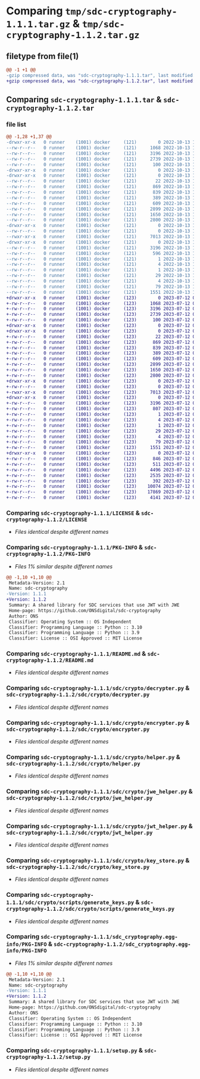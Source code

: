 # Comparing `tmp/sdc-cryptography-1.1.1.tar.gz` & `tmp/sdc-cryptography-1.1.2.tar.gz`

## filetype from file(1)

```diff
@@ -1 +1 @@
-gzip compressed data, was "sdc-cryptography-1.1.1.tar", last modified: Thu Oct 13 14:27:54 2022, max compression
+gzip compressed data, was "sdc-cryptography-1.1.2.tar", last modified: Wed Jul 12 07:52:29 2023, max compression
```

## Comparing `sdc-cryptography-1.1.1.tar` & `sdc-cryptography-1.1.2.tar`

### file list

```diff
@@ -1,28 +1,37 @@
-drwxr-xr-x   0 runner    (1001) docker     (121)        0 2022-10-13 14:27:54.730987 sdc-cryptography-1.1.1/
--rw-r--r--   0 runner    (1001) docker     (121)     1068 2022-10-13 14:27:42.000000 sdc-cryptography-1.1.1/LICENSE
--rw-r--r--   0 runner    (1001) docker     (121)     3196 2022-10-13 14:27:54.730987 sdc-cryptography-1.1.1/PKG-INFO
--rw-r--r--   0 runner    (1001) docker     (121)     2739 2022-10-13 14:27:42.000000 sdc-cryptography-1.1.1/README.md
--rw-r--r--   0 runner    (1001) docker     (121)      100 2022-10-13 14:27:42.000000 sdc-cryptography-1.1.1/pyproject.toml
-drwxr-xr-x   0 runner    (1001) docker     (121)        0 2022-10-13 14:27:54.730987 sdc-cryptography-1.1.1/sdc/
-drwxr-xr-x   0 runner    (1001) docker     (121)        0 2022-10-13 14:27:54.730987 sdc-cryptography-1.1.1/sdc/crypto/
--rw-r--r--   0 runner    (1001) docker     (121)       22 2022-10-13 14:27:42.000000 sdc-cryptography-1.1.1/sdc/crypto/__init__.py
--rw-r--r--   0 runner    (1001) docker     (121)      869 2022-10-13 14:27:42.000000 sdc-cryptography-1.1.1/sdc/crypto/decrypter.py
--rw-r--r--   0 runner    (1001) docker     (121)      839 2022-10-13 14:27:42.000000 sdc-cryptography-1.1.1/sdc/crypto/encrypter.py
--rw-r--r--   0 runner    (1001) docker     (121)      389 2022-10-13 14:27:42.000000 sdc-cryptography-1.1.1/sdc/crypto/exceptions.py
--rw-r--r--   0 runner    (1001) docker     (121)      609 2022-10-13 14:27:42.000000 sdc-cryptography-1.1.1/sdc/crypto/helper.py
--rw-r--r--   0 runner    (1001) docker     (121)     2899 2022-10-13 14:27:42.000000 sdc-cryptography-1.1.1/sdc/crypto/jwe_helper.py
--rw-r--r--   0 runner    (1001) docker     (121)     1650 2022-10-13 14:27:42.000000 sdc-cryptography-1.1.1/sdc/crypto/jwt_helper.py
--rw-r--r--   0 runner    (1001) docker     (121)     2800 2022-10-13 14:27:42.000000 sdc-cryptography-1.1.1/sdc/crypto/key_store.py
-drwxr-xr-x   0 runner    (1001) docker     (121)        0 2022-10-13 14:27:54.730987 sdc-cryptography-1.1.1/sdc/crypto/scripts/
--rw-r--r--   0 runner    (1001) docker     (121)        0 2022-10-13 14:27:42.000000 sdc-cryptography-1.1.1/sdc/crypto/scripts/__init__.py
--rwxr-xr-x   0 runner    (1001) docker     (121)     7013 2022-10-13 14:27:42.000000 sdc-cryptography-1.1.1/sdc/crypto/scripts/generate_keys.py
-drwxr-xr-x   0 runner    (1001) docker     (121)        0 2022-10-13 14:27:54.730987 sdc-cryptography-1.1.1/sdc_cryptography.egg-info/
--rw-r--r--   0 runner    (1001) docker     (121)     3196 2022-10-13 14:27:54.000000 sdc-cryptography-1.1.1/sdc_cryptography.egg-info/PKG-INFO
--rw-r--r--   0 runner    (1001) docker     (121)      596 2022-10-13 14:27:54.000000 sdc-cryptography-1.1.1/sdc_cryptography.egg-info/SOURCES.txt
--rw-r--r--   0 runner    (1001) docker     (121)        1 2022-10-13 14:27:54.000000 sdc-cryptography-1.1.1/sdc_cryptography.egg-info/dependency_links.txt
--rw-r--r--   0 runner    (1001) docker     (121)        4 2022-10-13 14:27:54.000000 sdc-cryptography-1.1.1/sdc_cryptography.egg-info/namespace_packages.txt
--rw-r--r--   0 runner    (1001) docker     (121)        1 2022-10-13 14:27:54.000000 sdc-cryptography-1.1.1/sdc_cryptography.egg-info/not-zip-safe
--rw-r--r--   0 runner    (1001) docker     (121)       29 2022-10-13 14:27:54.000000 sdc-cryptography-1.1.1/sdc_cryptography.egg-info/requires.txt
--rw-r--r--   0 runner    (1001) docker     (121)        4 2022-10-13 14:27:54.000000 sdc-cryptography-1.1.1/sdc_cryptography.egg-info/top_level.txt
--rw-r--r--   0 runner    (1001) docker     (121)       79 2022-10-13 14:27:54.730987 sdc-cryptography-1.1.1/setup.cfg
--rw-r--r--   0 runner    (1001) docker     (121)     1551 2022-10-13 14:27:42.000000 sdc-cryptography-1.1.1/setup.py
+drwxr-xr-x   0 runner    (1001) docker     (123)        0 2023-07-12 07:52:29.483512 sdc-cryptography-1.1.2/
+-rw-r--r--   0 runner    (1001) docker     (123)     1068 2023-07-12 07:52:20.000000 sdc-cryptography-1.1.2/LICENSE
+-rw-r--r--   0 runner    (1001) docker     (123)     3196 2023-07-12 07:52:29.483512 sdc-cryptography-1.1.2/PKG-INFO
+-rw-r--r--   0 runner    (1001) docker     (123)     2739 2023-07-12 07:52:20.000000 sdc-cryptography-1.1.2/README.md
+-rw-r--r--   0 runner    (1001) docker     (123)      100 2023-07-12 07:52:20.000000 sdc-cryptography-1.1.2/pyproject.toml
+drwxr-xr-x   0 runner    (1001) docker     (123)        0 2023-07-12 07:52:29.479512 sdc-cryptography-1.1.2/sdc/
+drwxr-xr-x   0 runner    (1001) docker     (123)        0 2023-07-12 07:52:29.483512 sdc-cryptography-1.1.2/sdc/crypto/
+-rw-r--r--   0 runner    (1001) docker     (123)       22 2023-07-12 07:52:20.000000 sdc-cryptography-1.1.2/sdc/crypto/__init__.py
+-rw-r--r--   0 runner    (1001) docker     (123)      869 2023-07-12 07:52:20.000000 sdc-cryptography-1.1.2/sdc/crypto/decrypter.py
+-rw-r--r--   0 runner    (1001) docker     (123)      839 2023-07-12 07:52:20.000000 sdc-cryptography-1.1.2/sdc/crypto/encrypter.py
+-rw-r--r--   0 runner    (1001) docker     (123)      389 2023-07-12 07:52:20.000000 sdc-cryptography-1.1.2/sdc/crypto/exceptions.py
+-rw-r--r--   0 runner    (1001) docker     (123)      609 2023-07-12 07:52:20.000000 sdc-cryptography-1.1.2/sdc/crypto/helper.py
+-rw-r--r--   0 runner    (1001) docker     (123)     2899 2023-07-12 07:52:20.000000 sdc-cryptography-1.1.2/sdc/crypto/jwe_helper.py
+-rw-r--r--   0 runner    (1001) docker     (123)     1650 2023-07-12 07:52:20.000000 sdc-cryptography-1.1.2/sdc/crypto/jwt_helper.py
+-rw-r--r--   0 runner    (1001) docker     (123)     2800 2023-07-12 07:52:20.000000 sdc-cryptography-1.1.2/sdc/crypto/key_store.py
+drwxr-xr-x   0 runner    (1001) docker     (123)        0 2023-07-12 07:52:29.483512 sdc-cryptography-1.1.2/sdc/crypto/scripts/
+-rw-r--r--   0 runner    (1001) docker     (123)        0 2023-07-12 07:52:20.000000 sdc-cryptography-1.1.2/sdc/crypto/scripts/__init__.py
+-rwxr-xr-x   0 runner    (1001) docker     (123)     7013 2023-07-12 07:52:20.000000 sdc-cryptography-1.1.2/sdc/crypto/scripts/generate_keys.py
+drwxr-xr-x   0 runner    (1001) docker     (123)        0 2023-07-12 07:52:29.483512 sdc-cryptography-1.1.2/sdc_cryptography.egg-info/
+-rw-r--r--   0 runner    (1001) docker     (123)     3196 2023-07-12 07:52:29.000000 sdc-cryptography-1.1.2/sdc_cryptography.egg-info/PKG-INFO
+-rw-r--r--   0 runner    (1001) docker     (123)      807 2023-07-12 07:52:29.000000 sdc-cryptography-1.1.2/sdc_cryptography.egg-info/SOURCES.txt
+-rw-r--r--   0 runner    (1001) docker     (123)        1 2023-07-12 07:52:29.000000 sdc-cryptography-1.1.2/sdc_cryptography.egg-info/dependency_links.txt
+-rw-r--r--   0 runner    (1001) docker     (123)        4 2023-07-12 07:52:29.000000 sdc-cryptography-1.1.2/sdc_cryptography.egg-info/namespace_packages.txt
+-rw-r--r--   0 runner    (1001) docker     (123)        1 2023-07-12 07:52:29.000000 sdc-cryptography-1.1.2/sdc_cryptography.egg-info/not-zip-safe
+-rw-r--r--   0 runner    (1001) docker     (123)       29 2023-07-12 07:52:29.000000 sdc-cryptography-1.1.2/sdc_cryptography.egg-info/requires.txt
+-rw-r--r--   0 runner    (1001) docker     (123)        4 2023-07-12 07:52:29.000000 sdc-cryptography-1.1.2/sdc_cryptography.egg-info/top_level.txt
+-rw-r--r--   0 runner    (1001) docker     (123)       79 2023-07-12 07:52:29.483512 sdc-cryptography-1.1.2/setup.cfg
+-rw-r--r--   0 runner    (1001) docker     (123)     1551 2023-07-12 07:52:20.000000 sdc-cryptography-1.1.2/setup.py
+drwxr-xr-x   0 runner    (1001) docker     (123)        0 2023-07-12 07:52:29.483512 sdc-cryptography-1.1.2/tests/
+-rw-r--r--   0 runner    (1001) docker     (123)      846 2023-07-12 07:52:20.000000 sdc-cryptography-1.1.2/tests/test_decrypter.py
+-rw-r--r--   0 runner    (1001) docker     (123)      511 2023-07-12 07:52:20.000000 sdc-cryptography-1.1.2/tests/test_encrypter.py
+-rw-r--r--   0 runner    (1001) docker     (123)     4496 2023-07-12 07:52:20.000000 sdc-cryptography-1.1.2/tests/test_from_rfc.py
+-rw-r--r--   0 runner    (1001) docker     (123)     2535 2023-07-12 07:52:20.000000 sdc-cryptography-1.1.2/tests/test_generate_keys.py
+-rw-r--r--   0 runner    (1001) docker     (123)      392 2023-07-12 07:52:20.000000 sdc-cryptography-1.1.2/tests/test_invalid_token_exception.py
+-rw-r--r--   0 runner    (1001) docker     (123)    10074 2023-07-12 07:52:20.000000 sdc-cryptography-1.1.2/tests/test_jwe_helper.py
+-rw-r--r--   0 runner    (1001) docker     (123)    17869 2023-07-12 07:52:20.000000 sdc-cryptography-1.1.2/tests/test_jwt_helper.py
+-rw-r--r--   0 runner    (1001) docker     (123)     4141 2023-07-12 07:52:20.000000 sdc-cryptography-1.1.2/tests/test_key_store.py
```

### Comparing `sdc-cryptography-1.1.1/LICENSE` & `sdc-cryptography-1.1.2/LICENSE`

 * *Files identical despite different names*

### Comparing `sdc-cryptography-1.1.1/PKG-INFO` & `sdc-cryptography-1.1.2/PKG-INFO`

 * *Files 1% similar despite different names*

```diff
@@ -1,10 +1,10 @@
 Metadata-Version: 2.1
 Name: sdc-cryptography
-Version: 1.1.1
+Version: 1.1.2
 Summary: A shared library for SDC services that use JWT with JWE
 Home-page: https://github.com/ONSdigital/sdc-cryptography
 Author: ONS
 Classifier: Operating System :: OS Independent
 Classifier: Programming Language :: Python :: 3.10
 Classifier: Programming Language :: Python :: 3.9
 Classifier: License :: OSI Approved :: MIT License
```

### Comparing `sdc-cryptography-1.1.1/README.md` & `sdc-cryptography-1.1.2/README.md`

 * *Files identical despite different names*

### Comparing `sdc-cryptography-1.1.1/sdc/crypto/decrypter.py` & `sdc-cryptography-1.1.2/sdc/crypto/decrypter.py`

 * *Files identical despite different names*

### Comparing `sdc-cryptography-1.1.1/sdc/crypto/encrypter.py` & `sdc-cryptography-1.1.2/sdc/crypto/encrypter.py`

 * *Files identical despite different names*

### Comparing `sdc-cryptography-1.1.1/sdc/crypto/helper.py` & `sdc-cryptography-1.1.2/sdc/crypto/helper.py`

 * *Files identical despite different names*

### Comparing `sdc-cryptography-1.1.1/sdc/crypto/jwe_helper.py` & `sdc-cryptography-1.1.2/sdc/crypto/jwe_helper.py`

 * *Files identical despite different names*

### Comparing `sdc-cryptography-1.1.1/sdc/crypto/jwt_helper.py` & `sdc-cryptography-1.1.2/sdc/crypto/jwt_helper.py`

 * *Files identical despite different names*

### Comparing `sdc-cryptography-1.1.1/sdc/crypto/key_store.py` & `sdc-cryptography-1.1.2/sdc/crypto/key_store.py`

 * *Files identical despite different names*

### Comparing `sdc-cryptography-1.1.1/sdc/crypto/scripts/generate_keys.py` & `sdc-cryptography-1.1.2/sdc/crypto/scripts/generate_keys.py`

 * *Files identical despite different names*

### Comparing `sdc-cryptography-1.1.1/sdc_cryptography.egg-info/PKG-INFO` & `sdc-cryptography-1.1.2/sdc_cryptography.egg-info/PKG-INFO`

 * *Files 1% similar despite different names*

```diff
@@ -1,10 +1,10 @@
 Metadata-Version: 2.1
 Name: sdc-cryptography
-Version: 1.1.1
+Version: 1.1.2
 Summary: A shared library for SDC services that use JWT with JWE
 Home-page: https://github.com/ONSdigital/sdc-cryptography
 Author: ONS
 Classifier: Operating System :: OS Independent
 Classifier: Programming Language :: Python :: 3.10
 Classifier: Programming Language :: Python :: 3.9
 Classifier: License :: OSI Approved :: MIT License
```

### Comparing `sdc-cryptography-1.1.1/setup.py` & `sdc-cryptography-1.1.2/setup.py`

 * *Files identical despite different names*

